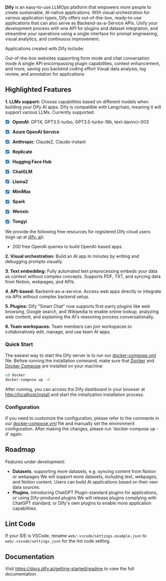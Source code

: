 **Dify** is an easy-to-use LLMOps platform that empowers more people to create sustainable, AI-native applications. With visual orchestration for various application types, Dify offers out-of-the-box, ready-to-use applications that can also serve as Backend-as-a-Service APIs. Unify your development process with one API for plugins and dataset integration, and streamline your operations using a single interface for prompt engineering, visual analytics, and continuous improvement.

Applications created with Dify include:

Out-of-the-box websites supporting form mode and chat conversation mode
A single API encompassing plugin capabilities, context enhancement, and more, saving you backend coding effort
Visual data analysis, log review, and annotation for applications

## Highlighted Features
**1. LLMs support:** Choose capabilities based on different models when building your Dify AI apps. Dify is compatible with Langchain, meaning it will support various LLMs. Currently supported:

- [x] **OpenAI**: GPT4, GPT3.5-turbo, GPT3.5-turbo-16k, text-davinci-003 
- [x] **Azure OpenAI Service**
- [x] **Anthropic**: Claude2, Claude-instant
- [x] **Replicate**
- [x] **Hugging Face Hub**
- [x] **ChatGLM**
- [x] **Llama2**
- [x] **MiniMax**
- [x] **Spark**
- [x] **Wenxin**
- [x] **Tongyi**


We provide the following free resources for registered Dify cloud users (sign up at [dify. ai](https://dify.ai)):
* 200 free OpenAI queries to build OpenAI-based apps
  
**2. Visual orchestration:** Build an AI app in minutes by writing and debugging prompts visually.

**3. Text embedding:** Fully automated text preprocessing embeds your data as context without complex concepts. Supports PDF, TXT, and syncing data from Notion, webpages, and APIs.

**4. API-based:**  Backend-as-a-service. Access web apps directly or integrate via APIs without complex backend setup.

**5. Plugins:** Dify "Smart Chat" now supports first-party plugins like web browsing, Google search, and Wikipedia to enable online lookup, analyzing web content, and explaining the AI's reasoning process conversationally.

**6. Team workspaces:** Team members can join workspaces to collaboratively edit, manage, and use team AI apps.

### Quick Start

The easiest way to start the Dify server is to run our [docker-compose.yml](docker/docker-compose.yaml) file. Before running the installation command, make sure that [Docker](https://docs.docker.com/get-docker/) and [Docker Compose](https://docs.docker.com/compose/install/) are installed on your machine:

```bash
cd docker
docker-compose up -d
```

After running, you can access the Dify dashboard in your browser at [http://localhost/install](http://localhost/install) and start the initialization installation process.

### Configuration

If you need to customize the configuration, please refer to the comments in our [docker-compose.yml](docker/docker-compose.yaml) file and manually set the environment configuration. After making the changes, please run 'docker-compose up -d' again.

## Roadmap

Features under development:

- **Datasets**, supporting more datasets, e.g. syncing content from Notion or webpages
We will support more datasets, including text, webpages, and Notion content. Users can build AI applications based on their own data sources.
- **Plugins**, introducing ChatGPT Plugin-standard plugins for applications, or using Dify-produced plugins
We will release plugins complying with ChatGPT standard, or Dify's own plugins to enable more application capabilities. 

## Lint Code
If your IDE is VSCode, rename `web/.vscode/settings.example.json` to `web/.vscode/settings.json` for the lint code setting.

## Documentation
Visit https://docs.dify.ai/getting-started/readme to view the full documentation.


